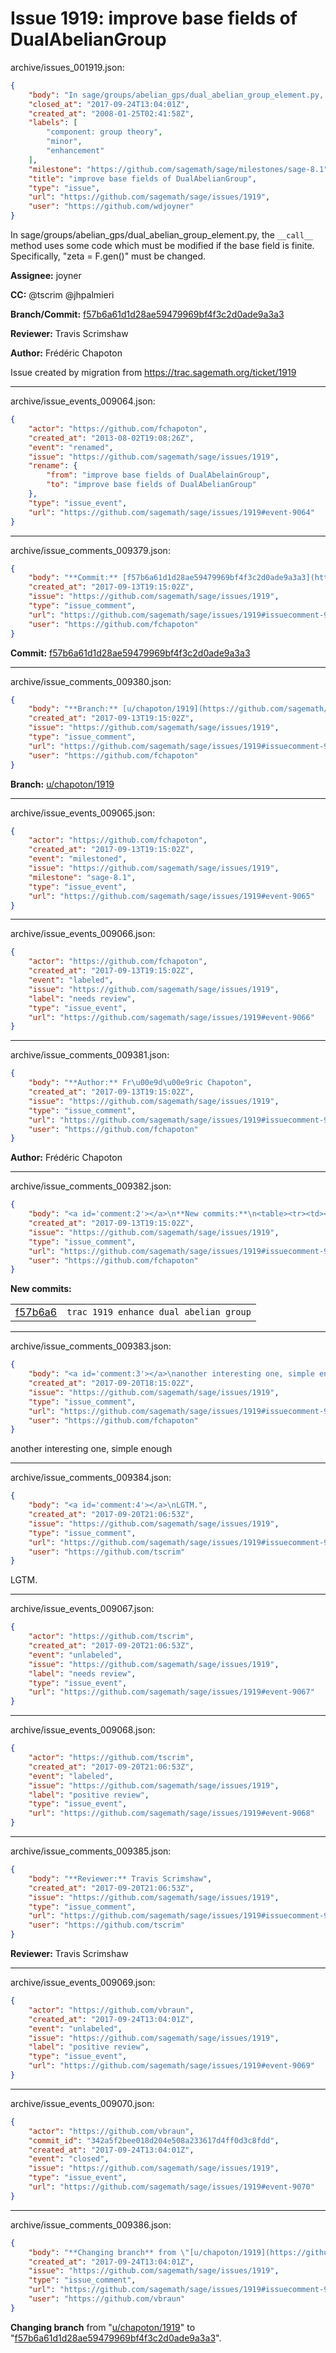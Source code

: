 # Issue 1919: improve base fields of DualAbelianGroup

archive/issues_001919.json:
```json
{
    "body": "In sage/groups/abelian_gps/dual_abelian_group_element.py, the `__call__`\nmethod uses some code which must be modified if the base field is finite.\nSpecifically, \"zeta = F.gen()\" must be changed.\n\n**Assignee:** joyner\n\n**CC:**  @tscrim @jhpalmieri\n\n**Branch/Commit:** [f57b6a61d1d28ae59479969bf4f3c2d0ade9a3a3](https://github.com/sagemath/sagetrac-mirror/commit/f57b6a61d1d28ae59479969bf4f3c2d0ade9a3a3)\n\n**Reviewer:** Travis Scrimshaw\n\n**Author:** Fr\u00e9d\u00e9ric Chapoton\n\nIssue created by migration from https://trac.sagemath.org/ticket/1919\n\n",
    "closed_at": "2017-09-24T13:04:01Z",
    "created_at": "2008-01-25T02:41:58Z",
    "labels": [
        "component: group theory",
        "minor",
        "enhancement"
    ],
    "milestone": "https://github.com/sagemath/sage/milestones/sage-8.1",
    "title": "improve base fields of DualAbelianGroup",
    "type": "issue",
    "url": "https://github.com/sagemath/sage/issues/1919",
    "user": "https://github.com/wdjoyner"
}
```
In sage/groups/abelian_gps/dual_abelian_group_element.py, the `__call__`
method uses some code which must be modified if the base field is finite.
Specifically, "zeta = F.gen()" must be changed.

**Assignee:** joyner

**CC:**  @tscrim @jhpalmieri

**Branch/Commit:** [f57b6a61d1d28ae59479969bf4f3c2d0ade9a3a3](https://github.com/sagemath/sagetrac-mirror/commit/f57b6a61d1d28ae59479969bf4f3c2d0ade9a3a3)

**Reviewer:** Travis Scrimshaw

**Author:** Frédéric Chapoton

Issue created by migration from https://trac.sagemath.org/ticket/1919





---

archive/issue_events_009064.json:
```json
{
    "actor": "https://github.com/fchapoton",
    "created_at": "2013-08-02T19:08:26Z",
    "event": "renamed",
    "issue": "https://github.com/sagemath/sage/issues/1919",
    "rename": {
        "from": "improve base fields of DualAbelainGroup",
        "to": "improve base fields of DualAbelianGroup"
    },
    "type": "issue_event",
    "url": "https://github.com/sagemath/sage/issues/1919#event-9064"
}
```



---

archive/issue_comments_009379.json:
```json
{
    "body": "**Commit:** [f57b6a61d1d28ae59479969bf4f3c2d0ade9a3a3](https://github.com/sagemath/sagetrac-mirror/commit/f57b6a61d1d28ae59479969bf4f3c2d0ade9a3a3)",
    "created_at": "2017-09-13T19:15:02Z",
    "issue": "https://github.com/sagemath/sage/issues/1919",
    "type": "issue_comment",
    "url": "https://github.com/sagemath/sage/issues/1919#issuecomment-9379",
    "user": "https://github.com/fchapoton"
}
```

**Commit:** [f57b6a61d1d28ae59479969bf4f3c2d0ade9a3a3](https://github.com/sagemath/sagetrac-mirror/commit/f57b6a61d1d28ae59479969bf4f3c2d0ade9a3a3)



---

archive/issue_comments_009380.json:
```json
{
    "body": "**Branch:** [u/chapoton/1919](https://github.com/sagemath/sagetrac-mirror/tree/u/chapoton/1919)",
    "created_at": "2017-09-13T19:15:02Z",
    "issue": "https://github.com/sagemath/sage/issues/1919",
    "type": "issue_comment",
    "url": "https://github.com/sagemath/sage/issues/1919#issuecomment-9380",
    "user": "https://github.com/fchapoton"
}
```

**Branch:** [u/chapoton/1919](https://github.com/sagemath/sagetrac-mirror/tree/u/chapoton/1919)



---

archive/issue_events_009065.json:
```json
{
    "actor": "https://github.com/fchapoton",
    "created_at": "2017-09-13T19:15:02Z",
    "event": "milestoned",
    "issue": "https://github.com/sagemath/sage/issues/1919",
    "milestone": "sage-8.1",
    "type": "issue_event",
    "url": "https://github.com/sagemath/sage/issues/1919#event-9065"
}
```



---

archive/issue_events_009066.json:
```json
{
    "actor": "https://github.com/fchapoton",
    "created_at": "2017-09-13T19:15:02Z",
    "event": "labeled",
    "issue": "https://github.com/sagemath/sage/issues/1919",
    "label": "needs review",
    "type": "issue_event",
    "url": "https://github.com/sagemath/sage/issues/1919#event-9066"
}
```



---

archive/issue_comments_009381.json:
```json
{
    "body": "**Author:** Fr\u00e9d\u00e9ric Chapoton",
    "created_at": "2017-09-13T19:15:02Z",
    "issue": "https://github.com/sagemath/sage/issues/1919",
    "type": "issue_comment",
    "url": "https://github.com/sagemath/sage/issues/1919#issuecomment-9381",
    "user": "https://github.com/fchapoton"
}
```

**Author:** Frédéric Chapoton



---

archive/issue_comments_009382.json:
```json
{
    "body": "<a id='comment:2'></a>\n**New commits:**\n<table><tr><td><a href=\"https://github.com/sagemath/sagetrac-mirror/commit/f57b6a61d1d28ae59479969bf4f3c2d0ade9a3a3\">f57b6a6</a></td><td><code>trac 1919 enhance dual abelian group</code></td></tr></table>\n",
    "created_at": "2017-09-13T19:15:02Z",
    "issue": "https://github.com/sagemath/sage/issues/1919",
    "type": "issue_comment",
    "url": "https://github.com/sagemath/sage/issues/1919#issuecomment-9382",
    "user": "https://github.com/fchapoton"
}
```

<a id='comment:2'></a>
**New commits:**
<table><tr><td><a href="https://github.com/sagemath/sagetrac-mirror/commit/f57b6a61d1d28ae59479969bf4f3c2d0ade9a3a3">f57b6a6</a></td><td><code>trac 1919 enhance dual abelian group</code></td></tr></table>




---

archive/issue_comments_009383.json:
```json
{
    "body": "<a id='comment:3'></a>\nanother interesting one, simple enough",
    "created_at": "2017-09-20T18:15:02Z",
    "issue": "https://github.com/sagemath/sage/issues/1919",
    "type": "issue_comment",
    "url": "https://github.com/sagemath/sage/issues/1919#issuecomment-9383",
    "user": "https://github.com/fchapoton"
}
```

<a id='comment:3'></a>
another interesting one, simple enough



---

archive/issue_comments_009384.json:
```json
{
    "body": "<a id='comment:4'></a>\nLGTM.",
    "created_at": "2017-09-20T21:06:53Z",
    "issue": "https://github.com/sagemath/sage/issues/1919",
    "type": "issue_comment",
    "url": "https://github.com/sagemath/sage/issues/1919#issuecomment-9384",
    "user": "https://github.com/tscrim"
}
```

<a id='comment:4'></a>
LGTM.



---

archive/issue_events_009067.json:
```json
{
    "actor": "https://github.com/tscrim",
    "created_at": "2017-09-20T21:06:53Z",
    "event": "unlabeled",
    "issue": "https://github.com/sagemath/sage/issues/1919",
    "label": "needs review",
    "type": "issue_event",
    "url": "https://github.com/sagemath/sage/issues/1919#event-9067"
}
```



---

archive/issue_events_009068.json:
```json
{
    "actor": "https://github.com/tscrim",
    "created_at": "2017-09-20T21:06:53Z",
    "event": "labeled",
    "issue": "https://github.com/sagemath/sage/issues/1919",
    "label": "positive review",
    "type": "issue_event",
    "url": "https://github.com/sagemath/sage/issues/1919#event-9068"
}
```



---

archive/issue_comments_009385.json:
```json
{
    "body": "**Reviewer:** Travis Scrimshaw",
    "created_at": "2017-09-20T21:06:53Z",
    "issue": "https://github.com/sagemath/sage/issues/1919",
    "type": "issue_comment",
    "url": "https://github.com/sagemath/sage/issues/1919#issuecomment-9385",
    "user": "https://github.com/tscrim"
}
```

**Reviewer:** Travis Scrimshaw



---

archive/issue_events_009069.json:
```json
{
    "actor": "https://github.com/vbraun",
    "created_at": "2017-09-24T13:04:01Z",
    "event": "unlabeled",
    "issue": "https://github.com/sagemath/sage/issues/1919",
    "label": "positive review",
    "type": "issue_event",
    "url": "https://github.com/sagemath/sage/issues/1919#event-9069"
}
```



---

archive/issue_events_009070.json:
```json
{
    "actor": "https://github.com/vbraun",
    "commit_id": "342a5f2bee018d204e508a233617d4ff0d3c8fdd",
    "created_at": "2017-09-24T13:04:01Z",
    "event": "closed",
    "issue": "https://github.com/sagemath/sage/issues/1919",
    "type": "issue_event",
    "url": "https://github.com/sagemath/sage/issues/1919#event-9070"
}
```



---

archive/issue_comments_009386.json:
```json
{
    "body": "**Changing branch** from \"[u/chapoton/1919](https://github.com/sagemath/sagetrac-mirror/tree/u/chapoton/1919)\" to \"[f57b6a61d1d28ae59479969bf4f3c2d0ade9a3a3](https://github.com/sagemath/sagetrac-mirror/commit/f57b6a61d1d28ae59479969bf4f3c2d0ade9a3a3)\".",
    "created_at": "2017-09-24T13:04:01Z",
    "issue": "https://github.com/sagemath/sage/issues/1919",
    "type": "issue_comment",
    "url": "https://github.com/sagemath/sage/issues/1919#issuecomment-9386",
    "user": "https://github.com/vbraun"
}
```

**Changing branch** from "[u/chapoton/1919](https://github.com/sagemath/sagetrac-mirror/tree/u/chapoton/1919)" to "[f57b6a61d1d28ae59479969bf4f3c2d0ade9a3a3](https://github.com/sagemath/sagetrac-mirror/commit/f57b6a61d1d28ae59479969bf4f3c2d0ade9a3a3)".
